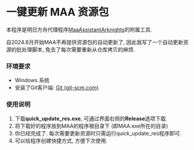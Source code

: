 # 一键更新 MAA 资源包

本程序是明日方舟代理程序[MaaAssistantArknights](https://github.com/MaaAssistantArknights/MaaAssistantArknights)的附属工具.

自2024.8月开始MAA不再提供资源包的自动更新了, 因此我写了一个自动更新资源的批处理脚本, 免去了每次需要重新从仓库拷贝的麻烦.



### 环境要求

- Windows 系统
- 安装了Git客户端: [Git (git-scm.com)](https://git-scm.com/)



### 使用说明

1. 下载**quick_update_res.exe**, 可通过界面右侧的**Release**选项下载.
2. 将下载好的程序放到MAA的程序根目录下 (即MAA.exe所在的目录)
3. 你已经完成了. 每次需要更新资源时只需运行quick_update_res程序即可.
4. 可以给程序创建快捷方式, 方便下次使用.
